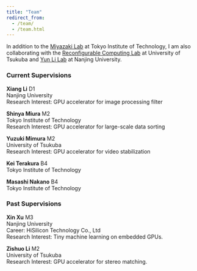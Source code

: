 ```yaml
---
title: "Team"
redirect_from: 
  - /team/
  - /team.html
---
```


In addition to the [Miyazaki Lab](http://www.lsc.cs.titech.ac.jp/en/) at Tokyo Institute of Technology, I am also
collaborating with the [Reconfigurable Computing Lab](http://www.darwin.esys.tsukuba.ac.jp/home/entop) at University of Tsukuba and [Yun Li Lab](https://www.yunligroup.org/) at Nanjing University.


### Current Supervisions

**Xiang Li**     D1<br />
Nanjing University<br />
Research Interest: GPU accelerator for image processing filter

**Shinya Miura**     M2<br />
Tokyo Institute of Technology<br />
Research Interest: GPU accelerator for large-scale data sorting 

**Yuzuki Mimura**     M2<br />
University of Tsukuba<br />
Research Interest: GPU accelerator for video stabilization 

**Kei Terakura**     B4<br />
Tokyo Institute of Technology<br />

**Masashi Nakano**     B4<br />
Tokyo Institute of Technology<br />

### Past Supervisions

**Xin Xu**     M3<br />
Nanjing University<br />
Career: HiSilicon Technology Co., Ltd<br />
Research Interest: Tiny machine learning on embedded GPUs. 

**Zishuo Li**     M2<br />
University of Tsukuba<br />
Research Interest: GPU accelerator for stereo matching.
